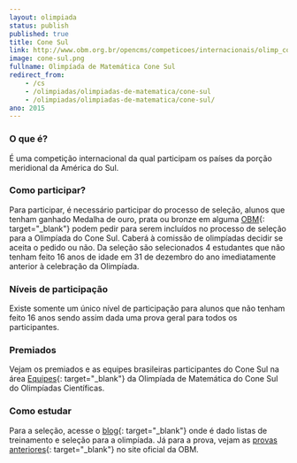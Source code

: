 ```yaml
---
layout: olimpiada
status: publish
published: true
title: Cone Sul
link: http://www.obm.org.br/opencms/competicoes/internacionais/olimp_conesul.html 
image: cone-sul.png
fullname: Olimpíada de Matemática Cone Sul
redirect_from: 
    - /cs
    - /olimpiadas/olimpiadas-de-matematica/cone-sul
    - /olimpiadas/olimpiadas-de-matematica/cone-sul/
ano: 2015
---
```


### O que é?

É uma competição internacional da qual participam os países da porção meridional da América do Sul.

### Como participar?

Para participar, é necessário participar do processo de seleção, alunos que tenham ganhado Medalha de ouro, prata ou bronze em alguma [OBM][2]{: target="_blank"} podem pedir para serem incluídos no processo de seleção
para a Olimpíada do Cone Sul. Caberá à comissão de olimpíadas decidir se aceita o pedido ou não. Da seleção são selecionados 4 estudantes que não tenham feito 16 anos de idade em 31 de dezembro do ano imediatamente
anterior à celebração da Olimpíada.

### Níveis de participação

Existe somente um único nível de participação para alunos que não tenham feito 16 anos sendo assim dada uma prova geral para todos os participantes.

### Premiados

Vejam os premiados e as equipes brasileiras participantes do Cone Sul na área [Equipes][3]{: target="_blank"} da Olimpíada de Matemática do Cone Sul do Olimpíadas Científicas.

### Como estudar

Para a seleção, acesse o [blog][4]{: target="_blank"} onde é dado listas de treinamento e seleção para a olimpíada. Já para a prova, vejam as [provas anteriores][5]{: target="_blank"} no site oficial da OBM.

[1]: http://www.obm.org.br/opencms/competicoes/internacionais/olimp_conesul.html "Cone Sul"
[2]: /olimpiadas/olimpiadas-de-matematica/obm/ "OBM"
[3]: /equipes-brasileiras/matematica/cone-sul/ "Equipes Brasileira"
[4]: http://www.treinamentoconesul.blogspot.com "Treinamento Cone Sul"
[5]: http://www.obm.org.br/opencms/como_se_preparar/provas/provas_conesul.html "Provas anteriores"
